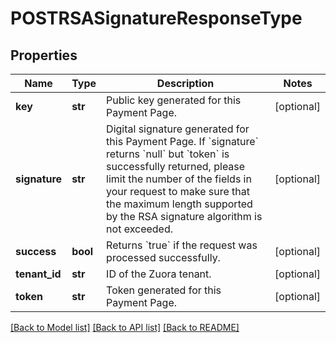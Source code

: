# POSTRSASignatureResponseType

## Properties
Name | Type | Description | Notes
------------ | ------------- | ------------- | -------------
**key** | **str** | Public key generated for this Payment Page.  | [optional] 
**signature** | **str** | Digital signature generated for this Payment Page.  If &#x60;signature&#x60; returns &#x60;null&#x60; but &#x60;token&#x60; is successfully returned, please limit the number of the fields in your request to make sure that the maximum length supported by the RSA signature algorithm is not exceeded.  | [optional] 
**success** | **bool** | Returns &#x60;true&#x60; if the request was processed successfully.  | [optional] 
**tenant_id** | **str** | ID of the Zuora tenant.  | [optional] 
**token** | **str** | Token generated for this Payment Page.  | [optional] 

[[Back to Model list]](../README.md#documentation-for-models) [[Back to API list]](../README.md#documentation-for-api-endpoints) [[Back to README]](../README.md)


